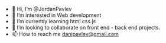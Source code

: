 - 👋 Hi, I’m @JordanPavlev
- 👀 I’m interested in Web development 
- 🌱 I’m currently learning html css js
- 💞️ I’m looking to collaborate on front end - back end projects.
- 📫 How to reach me danipavlev@gmail.com

<!---
JordanPavlev/JordanPavlev is a ✨ special ✨ repository because its `README.md` (this file) appears on your GitHub profile.
You can click the Preview link to take a look at your changes.
--->
